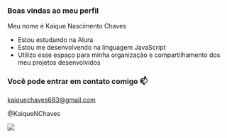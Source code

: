 ### Boas vindas ao meu perfil 

Meu nome é Kaique Nascimento Chaves

- Estou estudando na Alura
- Estou me desenvolvendo na linguagem JavaScript		                                                                                                 
- Utilizo esse espaço para minha organização e compartilhamento dos meu projetos desenvolvidos

### Você pode entrar em contato comigo 📫

kaiquechaves683@gmail.com

@KaiqueNChaves

![](https://mir-s3-cdn-cf.behance.net/project_modules/max_1200/5eeea355389655.59822ff824b72.gif)
